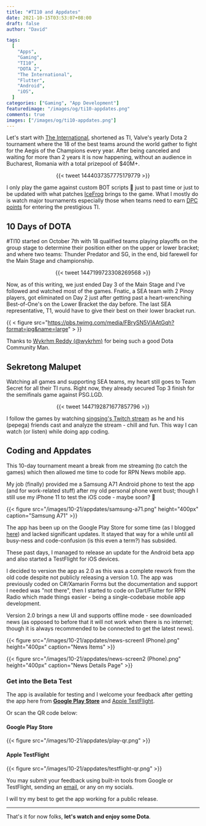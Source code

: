 ```yaml
---
title: "#TI10 and Appdates"
date: 2021-10-15T03:53:07+08:00
draft: false
author: "David"

tags:
  [
    "Apps",
    "Gaming",
    "TI10",
    "DOTA 2",
    "The International",
    "Flutter",
    "Android",
    "iOS",
  ]
categories: ["Gaming", "App Development"]
featuredimage: "/images/og/ti10-appdates.png"
comments: true
images: ["/images/og/ti10-appdates.png"]
---
```


Let's start with [The International](https://en.wikipedia.org/wiki/The_International_2021#:~:text=The%20International%202021%2C%20also%20known,2%20world%20championship%20esports%20tournament.), shortened as TI, Valve's yearly Dota 2 tournament where the 18 of the best teams around the world gather to fight for the Aegis of the Champions every year. After being canceled and waiting for more than 2 years it is now happening, without an audience in Bucharest, Romania with a total prizepool of $40M+.

<center>
{{< tweet 1444037357775179779 >}}
</center>

I only play the game against custom BOT scripts 🤣 just to past time or just to be updated with what patches <a href="https://dota2.fandom.com/wiki/IceFrog" target="_blank">IceFrog</a> brings to the game. What I mostly do is watch major tournaments especially those when teams need to earn <a href="https://liquipedia.net/dota2/Dota_Pro_Circuit" target="_blank">DPC points</a> for entering the prestigious TI.

## 10 Days of DOTA

#TI10 started on October 7th with 18 qualified teams playing playoffs on the group stage to determine their position either on the upper or lower bracket; and where two teams: Thunder Predator and SG, in the end, bid farewell for the Main Stage and championship.

<center>
{{< tweet 1447199723308269568 >}}
</center>

Now, as of this writing, we just ended Day 3 of the Main Stage and I've followed and watched most of the games. Fnatic, a SEA team with 2 Pinoy players, got eliminated on Day 2 just after getting past a heart-wrenching Best-of-One's on the Lower Bracket the day before. The last SEA representative, T1, would have to give their best on their lower bracket run.

{{ < figure src="https://pbs.twimg.com/media/FBrySN5VIAAtGqh?format=jpg&name=large" > }}

Thanks to [Wykrhm Reddy (@wykrhm)](https://twitter.com/wykrhm) for being such a good Dota Community Man.

## Sekretong Malupet

Watching all games and supporting SEA teams, my heart still goes to Team Secret for all their TI runs. Right now, they already secured Top 3 finish for the semifinals game against PSG.LGD.

<center>
{{< tweet 1447192871677857796 >}}
</center>

I follow the games by watching <a href="https://www.twitch.tv/singsing" target="_blank">singsing's Twitch stream</a> as he and his (pepega) friends cast and analyze the stream - chill and fun. This way I can watch (or listen) while doing app coding.

## Coding and Appdates

This 10-day tournament meant a break from me streaming (to catch the games) which then allowed me time to code for RPN News mobile app.

My job (finally) provided me a Samsung A71 Android phone to test the app (and for work-related stuff) after my old personal phone went bust; though I still use my iPhone 11 to test the iOS code - maybe soon? 🤣

{{< figure src="/images/10-21/appdates/samsung-a71.png" height="400px" caption="Samsung A71" >}}

The app has been up on the Google Play Store for some time (as I blogged <a href="https://reddavid.me/rpn-android-app/" target="_blank">here</a>) and lacked significant updates. It stayed that way for a while until all busy-ness and code-confusion (is this even a term?) has subsided.

These past days, I managed to release an update for the Android beta app and also started a TestFlight for iOS devices.

I decided to version the app as 2.0 as this was a complete rework from the old code despite not publicly releasing a version 1.0. The app was previously coded on C#/Xamarin Forms but the documentation and support I needed was "not there", then I started to code on Dart/Flutter for RPN Radio which made things easier - being a single-codebase mobile app development.

Version 2.0 brings a new UI and supports offline mode - see downloaded news (as opposed to before that it will not work when there is no internet; though it is always recommended to be connected to get the latest news).

{{< figure src="/images/10-21/appdates/news-screen1 (Phone).png" height="400px" caption="News Items" >}}

{{< figure src="/images/10-21/appdates/news-screen2 (Phone).png" height="400px" caption="News Details Page" >}}

### Get into the Beta Test

The app is available for testing and I welcome your feedback after getting the app here from **[Google Play Store](https://bit.ly/2YVpJC9)** and [Apple TestFlight](https://apple.co/2XaMBNl).

Or scan the QR code below:

#### Google Play Store

{{< figure src="/images/10-21/appdates/play-qr.png"  >}}

#### Apple TestFlight

{{< figure src="/images/10-21/appdates/testflight-qr.png"  >}}

You may submit your feedback using built-in tools from Google or TestFlight, sending an [email](mailto:info@rpnradio.com), or any on my socials.

I will try my best to get the app working for a public release.

---

That's it for now folks, **let's watch and enjoy some Dota**.
